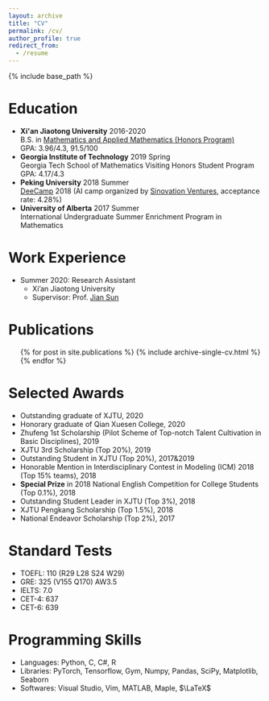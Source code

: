 ```yaml
---
layout: archive
title: "CV"
permalink: /cv/
author_profile: true
redirect_from:
  - /resume
---
```


{% include base_path %}

Education
======
* **Xi'an Jiaotong University**  2016-2020  
B.S. in [Mathematics and Applied Mathematics (Honors Program)](http://bjb.xjtu.edu.cn/info/1071/2192.htm)  
GPA: 3.96/4.3, 91.5/100
* **Georgia Institute of Technology**  2019 Spring  
Georgia Tech School of Mathematics Visiting Honors Student Program  
GPA: 4.17/4.3
* **Peking University**  2018 Summer  
[DeeCamp](https://deecamp.com/#/home) 2018 (AI camp organized by [Sinovation Ventures](http://www.sinovationventures.com/), acceptance rate: 4.28%)
* **University of Alberta**  2017 Summer  
International Undergraduate Summer Enrichment Program in Mathematics

Work Experience
======
* Summer 2020: Research Assistant
  * Xi’an Jiaotong University
  * Supervisor: Prof. [Jian Sun](http://gr.xjtu.edu.cn/web/jiansun)
  

Publications
======
  <ul>{% for post in site.publications %}
    {% include archive-single-cv.html %}
  {% endfor %}</ul>
  
Selected Awards 
======
* Outstanding graduate of XJTU, 2020
* Honorary graduate of Qian Xuesen College, 2020
* Zhufeng 1st Scholarship (Pilot Scheme of Top-notch Talent Cultivation in Basic Disciplines), 2019
* XJTU 3rd Scholarship (Top 20%), 2019
* Outstanding Student in XJTU (Top 20%), 2017&2019
* Honorable Mention in Interdisciplinary Contest in Modeling (ICM) 2018 (Top 15% teams), 2018
* **Special Prize** in 2018 National English Competition for College Students (Top 0.1%), 2018
* Outstanding Student Leader in XJTU (Top 3%), 2018
* XJTU Pengkang Scholarship (Top 1.5%), 2018
* National Endeavor Scholarship (Top 2%), 2017
  

Standard Tests
======
* TOEFL: 110 (R29 L28 S24 W29)
* GRE: 325 (V155 Q170) AW3.5
* IELTS: 7.0
* CET-4: 637
* CET-6: 639

Programming Skills
======
* Languages: Python, C, C#, R
* Libraries: PyTorch, Tensorflow, Gym, Numpy, Pandas, SciPy, Matplotlib, Seaborn
* Softwares: Visual Studio, Vim, MATLAB, Maple, $\LaTeX\$



